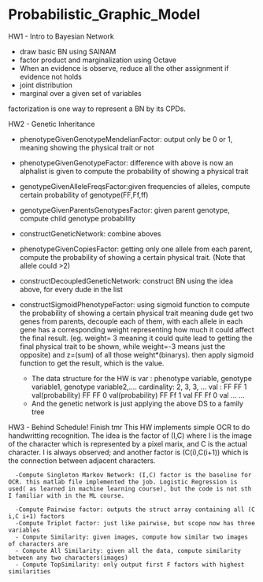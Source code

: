 # Probabilistic_Graphic_Model

HW1 - Intro to Bayesian Network
   - draw basic BN using SAINAM
   - factor product and marginalization using Octave
   - When an evidence is observe, reduce all the other assignment if evidence not holds
   - joint distribution
   - marginal over a given set of variables
   
   factorization is one way to represent a BN by its CPDs.
 
HW2 - Genetic Inheritance
   - phenotypeGivenGenotypeMendelianFactor: output only be 0 or 1, meaning showing the physical trait or not
   - phenotypeGivenGenotypeFactor: difference with above is now an alphalist is given to compute the probability of showing a physical trait
   - genotypeGivenAlleleFreqsFactor:given frequencies of alleles, compute certain probability of genotype(FF,Ff,ff)
   - genotypeGivenParentsGenotypesFactor: given parent genotype, compute child genotype probability
   - constructGeneticNetwork: combine aboves
   
   - phenotypeGivenCopiesFactor: getting only one allele from each parent, compute the probability of showing a certain physical trait. (Note that allele could >2)
   - constructDecoupledGeneticNetwork: construct BN using the idea above, for every dude in the list
   
   - constructSigmoidPhenotypeFactor: using sigmoid function to compute the probability of showing a certain physical trait
      meaning dude get two genes from parents, decouple each of them, with each allele in each gene has a corresponding weight representing how much it could affect the final result. (eg. weight= 3 meaning it could quite lead to getting the final physical trait to be shown, while weight=-3 means just the opposite) and z=(sum) of all those weight*(binarys). then apply sigmoid function to get the result, which is the value.
      
      - The data structure for the HW is
         var : phenotype variable, genotype variable1, genotype variable2,....
         cardinality: 2, 3, 3, ...
         val :   FF FF 1 val(probability)
                 FF FF 0 val(probability)
                 FF Ff 1 val
                 FF Ff 0 val
                 ...
                 ...
       - And the genetic network is just applying the above DS to a family tree


HW3 - Behind Schedule! Finish tmr
       This HW implements simple OCR to do handwritting recognition.
       The idea is the factor of (I,C) where I is the image of the character which is represented by a pixel marix, and C is the actual character. I is always observed; and another factor is (C(i),C(i+1)) which is the connection between adjacent characters.
       
      -Compute Singleton Markov Network: (I,C) factor is the baseline for OCR. this matlab file implemented the job. Logistic Regression is used( as learned in machine learning course), but the code is not sth I familiar with in the ML course.
      
      -Compute Pairwise factor: outputs the struct array containing all (C i,C i+1) factors
      -Compute Triplet factor: just like pairwise, but scope now has three variables
      - Compute Similarity: given images, compute how similar two images of characters are
      - Compute All Similarity: given all the data, compute similarity between any two characters(images)
      - Compute TopSimilarity: only output first F factors with highest similarities

